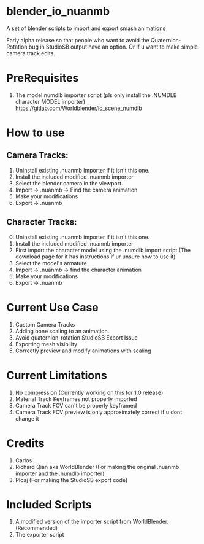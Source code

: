 # blender_io_nuanmb
A set of blender scripts to import and export smash animations

Early alpha release so that people who want to avoid the Quaternion-Rotation bug in StudioSB output have an option.
Or if u want to make simple camera track edits.

# PreRequisites
1. The model.numdlb importer script (pls only install the .NUMDLB character MODEL importer) https://gitlab.com/Worldblender/io_scene_numdlb

# How to use
## Camera Tracks:
1. Uninstall existing .nuanmb importer if it isn't this one.
2. Install the included modified .nuanmb importer
3. Select the blender camera in the viewport.
4. Import -> .nuanmb -> Find the camera animation
5. Make your modifications 
6. Export -> .nuanmb

## Character Tracks:
0. Uninstall existing .nuanmb importer if it isn't this one.
1. Install the included modified .nuanmb importer
2. First import the character model using the .numdlb import script (The download page for it has instructions if ur unsure how to use it)
3. Select the model's armature
4. Import -> .nuanmb -> find the character animation
5. Make your modifications
6. Export -> .nuanmb

# Current Use Case
1. Custom Camera Tracks
2. Adding bone scaling to an animation.
3. Avoid quaternion-rotation StudioSB Export Issue 
4. Exporting mesh visibility
5. Correctly preview and modify animations with scaling

# Current Limitations
1. No compression (Currently working on this for 1.0 release)
2. Material Track Keyframes not properly imported
3. Camera Track FOV can't be properly keyframed
4. Camera Track FOV preview is only approximately correct if u dont change it

# Credits
1. Carlos 
2. Richard Qian aka WorldBlender (For making the original .nuanmb importer and the .numdlb importer)
3. Ploaj (For making the StudioSB export code)

# Included Scripts
1. A modified version of the importer script from WorldBlender. (Recommended)
2. The exporter script
